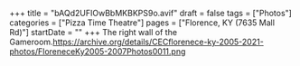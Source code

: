 +++
title = "bAQd2UFIOwBbMKBKPS9o.avif"
draft = false
tags = ["Photos"]
categories = ["Pizza Time Theatre"]
pages = ["Florence, KY (7635 Mall Rd)"]
startDate = ""
+++
The right wall of the Gameroom.https://archive.org/details/CECflorenece-ky-2005-2021-photos/FloreneceKy2005-2007Photos0011.png

